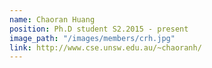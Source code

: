 ```yaml
---
name: Chaoran Huang
position: Ph.D student S2.2015 - present
image_path: "/images/members/crh.jpg"
link: http://www.cse.unsw.edu.au/~chaoranh/
---
```

